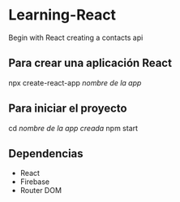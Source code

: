 # Learning-React
Begin with React creating a contacts api

## Para crear una aplicación React

npx create-react-app *nombre de la app*

## Para iniciar el proyecto

cd *nombre de la app creada*
npm start


## Dependencias

- React
- Firebase
- Router DOM

